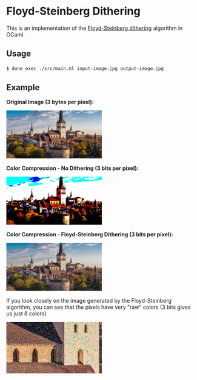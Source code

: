 # Floyd-Steinberg Dithering

This is an implementation of the [Floyd-Steinberg dithering](https://en.wikipedia.org/wiki/Floyd%E2%80%93Steinberg_dithering) algorithm in OCaml.

## Usage

```sh
$ dune exec ./src/main.ml input-image.jpg output-image.jpg
```

## Example

**Original Image (3 bytes per pixel):**

<img src="./tallinn-original.jpg" width="50%" height="50%" />

</br>

**Color Compression - No Dithering (3 bits per pixel):**

<img src="./tallinn-no-dithering.jpg" width="50%" height="50%" />
</br>

**Color Compression - Floyd-Steinberg Dithering (3 bits per pixel):**

<img src="./tallinn-floyd-steinberg-dithering.jpg" width="50%" height="50%" />

</br>

If you look closely on the image generated by the Floyd-Steinberg algorithm, you can see that the pixels have very "raw" colors (3 bits gives us just 8 colors)

<img src="./tallinn-floyd-steinberg-dithering-zoom.jpg" width="50%" height="50%" />

